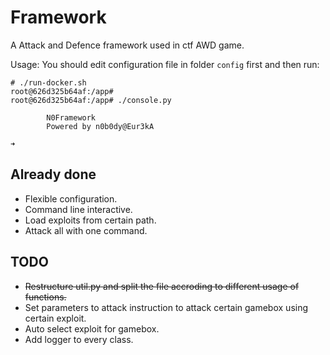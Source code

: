 # Framework

A Attack and Defence framework used in ctf AWD game.

Usage:
You should edit configuration file in folder `config` first and then run:
```
# ./run-docker.sh
root@626d325b64af:/app#
root@626d325b64af:/app# ./console.py

        N0Framework
        Powered by n0b0dy@Eur3kA

➜  
```

## Already done
* Flexible configuration.
* Command line interactive.
* Load exploits from certain path.
* Attack all with one command.

## TODO
* ~~Restructure util.py and split the file accroding to different usage of functions.~~
* Set parameters to attack instruction to attack certain gamebox using certain exploit.
* Auto select exploit for gamebox.
* Add logger to every class.
